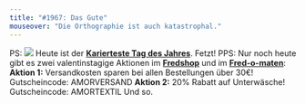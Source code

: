 ```yaml
---
title: "#1967: Das Gute"
mouseover: "Die Orthographie ist auch katastrophal."
---
```


PS:
<a href="http://www.fonflatter.de/kalender"><img src="http://www.fonflatter.de/bilder/2011.png"></a>
Heute ist der <a  href="http://www.fonflatter.de/kalender"><strong>Karierteste Tag des Jahres</strong></a>. Fetzt!
PPS:
Nur noch heute gibt es zwei valentinstagige Aktionen 
im <a href="http://fredshop.spreadshirt.net/"><strong>Fredshop</strong></a> und im <a href="http://fred-o-mat.spreadshirt.net/"><strong>Fred-o-maten</strong></a>:
<strong>Aktion 1:</strong>
Versandkosten sparen bei allen Bestellungen über 30€! 
Gutscheincode: AMORVERSAND
<strong>Aktion 2:</strong>
20% Rabatt auf Unterwäsche! 
Gutscheincode: AMORTEXTIL
Und so.
